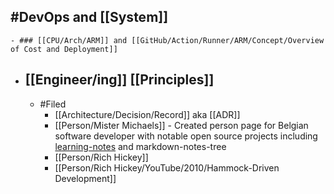 ## #DevOps and [[System]]
	- ### [[CPU/Arch/ARM]] and [[GitHub/Action/Runner/ARM/Concept/Overview of Cost and Deployment]]
- ## [[Engineer/ing]] [[Principles]]
	- #Filed
		- [[Architecture/Decision/Record]] aka [[ADR]]
		- [[Person/Mister Michaels]] - Created person page for Belgian software developer with notable open source projects including [learning-notes](https://learning-notes.mistermicheels.com/about/about/) and markdown-notes-tree
		- [[Person/Rich Hickey]]
		- [[Person/Rich Hickey/YouTube/2010/Hammock-Driven Development]]